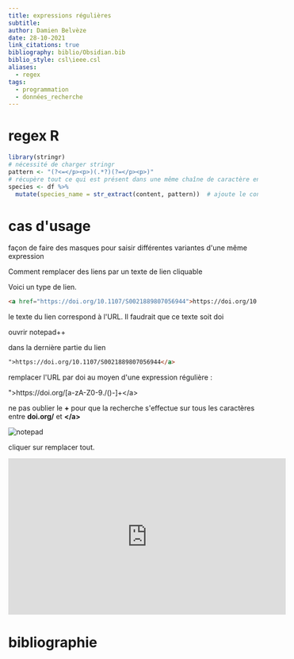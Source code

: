 ```yaml
---
title: expressions régulières
subtitle: 
author: Damien Belvèze
date: 28-10-2021
link_citations: true
bibliography: biblio/Obsidian.bib
biblio_style: csl\ieee.csl
aliases:
  - regex
tags:
  - programmation
  - données_recherche
---
```

# regex R

```r
library(stringr)
# nécessité de charger stringr
pattern <- "(?<=</p><p>)(.*?)(?=</p><p>)"
# récupère tout ce qui est présent dans une même chaîne de caractère entre les balises </p><p> et les balises </p><p>
species <- df %>%
  mutate(species_name = str_extract(content, pattern))  # ajoute le contenu récupéré au tableau dans une colonne intitulée "species_name"
```


# cas d'usage

façon de faire des masques pour saisir différentes variantes d'une même expression

Comment remplacer des liens par un texte de lien cliquable

Voici un type de lien. 
``````html
<a href="https://doi.org/10.1107/S0021889807056944">https://doi.org/10.1107/S0021889807056944</a>
``````
le texte du lien correspond à l'URL. Il faudrait que ce texte soit doi

ouvrir notepad++

dans la dernière partie du lien 

`````html
">https://doi.org/10.1107/S0021889807056944</a>
````````

remplacer l'URL par doi au moyen d'une expression régulière : 

">https:\/\/doi.org\/\[a-zA-Z0-9./()-]+\</a>

ne pas oublier le **+** pour que la recherche s'effectue sur tous les caractères entre **doi.org\/** et **<\/a>**

![notepad](notepad_regular_expression.png)


cliquer sur remplacer tout. 

<iframe width="560" height="315" src="https://www.youtube.com/embed/DsvHS3edZPk?start=399" title="YouTube video player" frameborder="0" allow="accelerometer; autoplay; clipboard-write; encrypted-media; gyroscope; picture-in-picture" allowfullscreen></iframe>

# bibliographie

